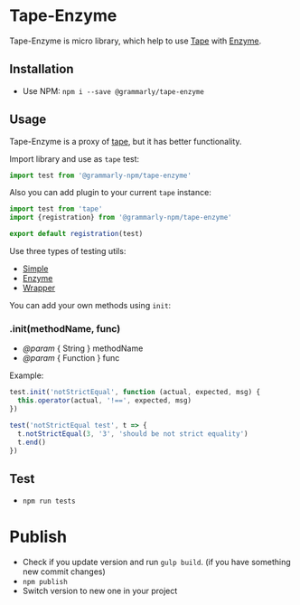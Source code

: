 # Tape-Enzyme

Tape-Enzyme is micro library, which help to use [Tape](https://github.com/substack/tape) with [Enzyme](https://github.com/airbnb/enzyme).

## Installation

- Use NPM: `npm i --save @grammarly/tape-enzyme`

## Usage

Tape-Enzyme is a proxy of [tape](https://github.com/substack/tape), but it has better functionality.

Import library and use as `tape` test:

```js
import test from '@grammarly-npm/tape-enzyme'
```

Also you can add plugin to your current `tape` instance:

```js
import test from 'tape'
import {registration} from '@grammarly-npm/tape-enzyme'

export default registration(test)
```

Use three types of testing utils:

* [Simple](https://github.com/grammarly/tape-enzyme/blob/master/doc/simple.md)
* [Enzyme](https://github.com/grammarly/tape-enzyme/blob/master/doc/enzyme.md)
* [Wrapper](https://github.com/grammarly/tape-enzyme/blob/master/doc/wrapper.md)

You can add your own methods using `init`:

### .init(methodName, func)

* *@param* { String } methodName
* *@param* { Function } func

Example:

```js
test.init('notStrictEqual', function (actual, expected, msg) {
  this.operator(actual, '!==', expected, msg)
})

test('notStrictEqual test', t => {
  t.notStrictEqual(3, '3', 'should be not strict equality')
  t.end()
})

```

## Test

- `npm run tests`

# Publish

- Check if you update version and run `gulp build`. (if you have something new commit changes)
- `npm publish`
- Switch version to new one in your project
